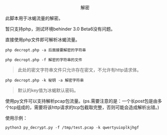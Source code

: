 <center>解密</center>



此脚本用于冰蝎流量的解密。



暂只支持php，测试环境behinder 3.0 Beta6没有问题。



直接使用php文件即可解析冰蝎流量。

```
php decropt.php -a 后面接要解密的字符串
```



```
php decropt.php -f 解密的字符串的文件
```

> 此处的密文字符串文件只允许存在密文，不允许有http请求体。



```
php decropt.php -k 秘钥 -a 解密字符串
```

> 默认的key值为冰蝎默认密码。



使用py文件可以支持解析pcap包流量。(ps.需要注意的是：一个长post包是由多个tcp组成的，需要将该http请求的tcp包截取完整，否则可能会造成解析出错。)



使用示例：

```
python3 py_decrypt.py -f /tmp/test.pcap -k qwertyuioplkjhgf
```



